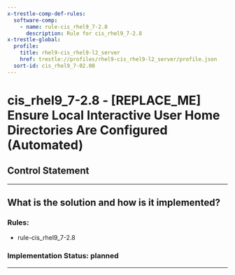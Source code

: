 ```yaml
---
x-trestle-comp-def-rules:
  software-comp:
    - name: rule-cis_rhel9_7-2.8
      description: Rule for cis_rhel9_7-2.8
x-trestle-global:
  profile:
    title: rhel9-cis_rhel9-l2_server
    href: trestle://profiles/rhel9-cis_rhel9-l2_server/profile.json
  sort-id: cis_rhel9_7-02.08
---
```


# cis_rhel9_7-2.8 - \[REPLACE_ME\] Ensure Local Interactive User Home Directories Are Configured (Automated)

## Control Statement

______________________________________________________________________

## What is the solution and how is it implemented?

<!-- For implementation status enter one of: implemented, partial, planned, alternative, not-applicable -->

<!-- Note that the list of rules under ### Rules: is read-only and changes will not be captured after assembly to JSON -->

<!-- Add control implementation description here for control: cis_rhel9_7-2.8 -->

### Rules:

  - rule-cis_rhel9_7-2.8

### Implementation Status: planned

______________________________________________________________________
